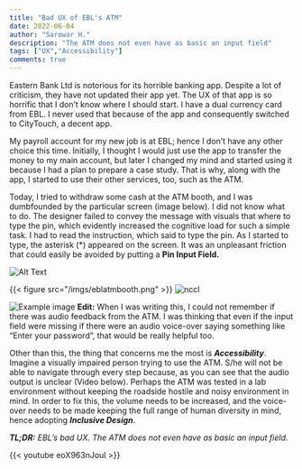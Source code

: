 ```yaml
---
title: "Bad UX of EBL's ATM"
date: 2022-06-04
author: "Sarowar H."
description: "The ATM does not even have as basic an input field"
tags: ["UX","Accessibility"]
comments: true
---
```


Eastern Bank Ltd is notorious for its horrible banking app. Despite a lot of criticism, they have not updated their app yet. The UX of that app is so horrific that I don’t know where I should start. I have a dual currency card from EBL. I never used that because of the app and consequently switched to CityTouch, a decent app.​<br>

My payroll account for my new job is at EBL; hence I don’t have any other choice this time. Initially, I thought I would just use the app to transfer the money to my main account, but later I changed my mind and started using it because I had a plan to prepare a case study. That is why, along with the app, I started to use their other services, too, such as the ATM. <br>

Today, I tried to withdraw some cash at the ATM booth, and I was dumbfounded by the particular screen (image below). I did not know what to do. The designer failed to convey the message with visuals that where to type the pin, which evidently increased the cognitive load for such a simple task. I had to read the instruction, which said to type the pin. As I started to type, the asterisk (*) appeared on the screen. It was an unpleasant friction that could easily be avoided by putting a **Pin Input Field.** <br>

![Alt Text](/eblatmbooth.webp)

{{< figure src="/imgs/eblatmbooth.png" >}}
![nccl](/imgs/eblatmbooth.png)

![Example image](/static/eblatmbooth.png)
**Edit:** When I was writing this, I could not remember if there was audio feedback from the ATM. I was thinking that even if the input field were missing if there were an audio voice-over saying something like “Enter your password”, that would be really helpful too. 

Other than this, the thing that concerns me the most is ***Accessibility***. Imagine a visually impaired person trying to use the ATM. S/he will not be able to navigate through every step because, as you can see that the audio output is unclear (Video below). Perhaps the ATM was tested in a lab environment without keeping the roadside hostile and noisy environment in mind. In order to fix this, the volume needs to be increased, and the voice-over needs to be made keeping the full range of human diversity in mind, hence adopting ***Inclusive Design***. 

***TL;DR:** EBL’s bad UX. The ATM does not even have as basic an input field.*<br>

{{< youtube eoX963nJouI >}}